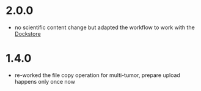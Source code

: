 # 2.0.0

* no scientific content change but adapted the workflow to work with the [Dockstore](http://dockstore.org)

# 1.4.0

* re-worked the file copy operation for multi-tumor, prepare upload happens only once now
